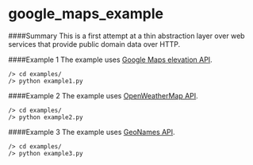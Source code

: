 # google_maps_example

####Summary
This is a first attempt at a thin abstraction layer over web services that provide public domain data over HTTP.

####Example 1
The example uses [Google Maps elevation API](https://developers.google.com/maps/documentation/elevation/).

```
/> cd examples/
/> python example1.py
```

####Example 2
The example uses [OpenWeatherMap API](http://openweathermap.org/api/).

```
/> cd examples/
/> python example2.py
```

####Example 3
The example uses [GeoNames API](http://www.geonames.org/export/web-services.html).

```
/> cd examples/
/> python example3.py
```
